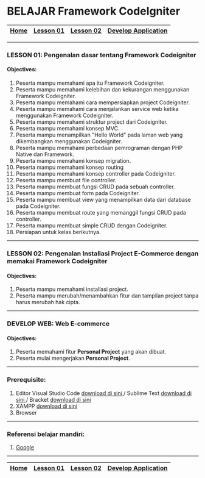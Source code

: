 # BELAJAR Framework CodeIgniter

| [Home][0] | [Lesson 01][1] | [Lesson 02][2] | [Develop Application][3] |
|:---------:|:--------------:|:--------------:|:------------------------:|

---

### LESSON 01: Pengenalan dasar tentang Framework Codeigniter

#### Objectives:
1. Peserta mampu memahami apa itu Framework Codeigniter.
2. Peserta mampu memahami kelebihan dan kekurangan menggunakan Framework Codeigniter.
3. Peserta mampu memahami cara mempersiapkan project Codeigniter.
4. Peserta mampu memahami cara menjalankan service web ketika menggunakan Framework Codeigniter.
5. Peserta mampu memahami struktur project dari Codeigniter.
6. Peserta mampu memahami konsep MVC.
7. Peserta mampu menampilkan "Hello World" pada laman web yang dikembangkan menggunakan Codeigniter.
8. Peserta mampu memahami perbedaan pemrograman dengan PHP Native dan Framework.
9. Peserta mampu memahami konsep migration.
10. Peserta mampu memahami konsep routing
11. Peserta mampu memahami konsep controller pada Codeigniter.
12. Peserta mampu membuat file controller.
13. Peserta mampu membuat fungsi CRUD pada sebuah controller.
14. Peserta mampu membuat form pada Codeigniter.
15. Peserta mampu membuat view yang menampilkan data dari database pada Codeigniter.
16. Peserta mampu membuat route yang memanggil fungsi CRUD pada controller.
17. Peserta mampu membuat simple CRUD dengan Codeigniter.
18. Persiapan untuk kelas berikutnya.

----

### LESSON 02: Pengenalan Installasi Project E-Commerce dengan memakai Framework Codeigniter

#### Objectives:
1. Peserta mampu memahami installasi project.
2. Peserta mampu merubah/menambahkan fitur dan tampilan project tanpa harus merubah hak cipta.

----


### DEVELOP WEB: Web E-commerce
#### Objectives:
1. Peserta memahami fitur **Personal Project** yang akan dibuat.
2. Peserta mulai mengerjakan **Personal Project**.

----

### Prerequisite:
1. Editor Visual Studio Code [ download di sini ](https://code.visualstudio.com/download) / Sublime Text [ download di sini ]( https://www.sublimetext.com/3) / Bracket [ download di sini ](http://brackets.io/)
2. XAMPP  [ download di sini ](https://www.apachefriends.org/download.html)
3. Browser

---

### Referensi belajar mandiri:
1. [ Google ](https:google.com)

---

| [Home][0] | [Lesson 01][1] | [Lesson 02][2] | [Develop Application][3] |
|:---------:|:--------------:|:--------------:|:------------------------:|

[0]: README.md "Home"
[1]: lesson-01.md "Pengenalan dasar tentang Framework Codeigniter"
[2]: lesson-02.md "Pengenalan Installasi Project E-Commerce dengan memakai Framework Codeigniter"
[3]: lesson-03.md "DEVELOP Web E-commerce"
